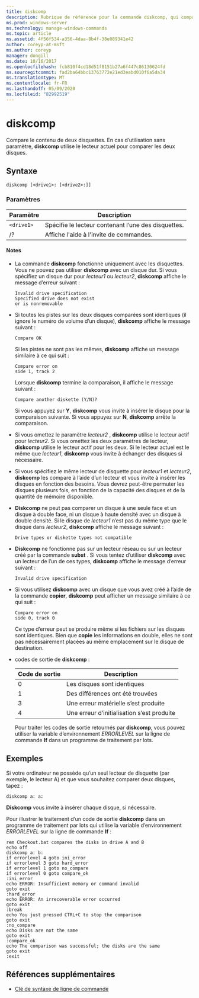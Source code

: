 ```yaml
---
title: diskcomp
description: Rubrique de référence pour la commande diskcomp, qui compare le contenu de deux disquettes.
ms.prod: windows-server
ms.technology: manage-windows-commands
ms.topic: article
ms.assetid: 4f56f534-a356-4daa-8b4f-38e089341e42
author: coreyp-at-msft
ms.author: coreyp
manager: dongill
ms.date: 10/16/2017
ms.openlocfilehash: fcb810f4cd18d51f8151b27a6f447c86130624fd
ms.sourcegitcommit: fad2ba64bbc13763772e21ed3eabd010f6a5da34
ms.translationtype: MT
ms.contentlocale: fr-FR
ms.lasthandoff: 05/09/2020
ms.locfileid: "82992519"
---
```

# <a name="diskcomp"></a>diskcomp

Compare le contenu de deux disquettes. En cas d’utilisation sans paramètre, **diskcomp** utilise le lecteur actuel pour comparer les deux disques.

## <a name="syntax"></a>Syntaxe

```
diskcomp [<drive1>: [<drive2>:]]
```

### <a name="parameters"></a>Paramètres

| Paramètre | Description |
| --------- | ----------- |
| `<drive1>` | Spécifie le lecteur contenant l’une des disquettes. |
| /? | Affiche l'aide à l'invite de commandes. |

#### <a name="remarks"></a>Notes 

- La commande **diskcomp** fonctionne uniquement avec les disquettes. Vous ne pouvez pas utiliser **diskcomp** avec un disque dur. Si vous spécifiez un disque dur pour *lecteur1* ou *lecteur2*, **diskcomp** affiche le message d’erreur suivant :

  ```
  Invalid drive specification
  Specified drive does not exist
  or is nonremovable
  ```

- Si toutes les pistes sur les deux disques comparées sont identiques (il ignore le numéro de volume d’un disque), **diskcomp** affiche le message suivant :

  ```
  Compare OK
  ```

  Si les pistes ne sont pas les mêmes, **diskcomp** affiche un message similaire à ce qui suit :

  ```
  Compare error on
  side 1, track 2
  ```

  Lorsque **diskcomp** termine la comparaison, il affiche le message suivant :

  ```
  Compare another diskette (Y/N)?
  ```

  Si vous appuyez sur **Y**, **diskcomp** vous invite à insérer le disque pour la comparaison suivante. Si vous appuyez sur **N**, **diskcomp** arrête la comparaison.

- Si vous omettez le paramètre *lecteur2* , **diskcomp** utilise le lecteur actif pour *lecteur2*. Si vous omettez les deux paramètres de lecteur, **diskcomp** utilise le lecteur actif pour les deux. Si le lecteur actuel est le même que *lecteur1*, **diskcomp** vous invite à échanger des disques si nécessaire.

- Si vous spécifiez le même lecteur de disquette pour *lecteur1* et *lecteur2*, **diskcomp** les compare à l’aide d’un lecteur et vous invite à insérer les disques en fonction des besoins. Vous devrez peut-être permuter les disques plusieurs fois, en fonction de la capacité des disques et de la quantité de mémoire disponible.

- **Diskcomp** ne peut pas comparer un disque à une seule face et un disque à double face, ni un disque à haute densité avec un disque à double densité. Si le disque de *lecteur1* n’est pas du même type que le disque dans *lecteur2*, **diskcomp** affiche le message suivant :

  ```
  Drive types or diskette types not compatible
  ```

- **Diskcomp** ne fonctionne pas sur un lecteur réseau ou sur un lecteur créé par la commande **subst** . Si vous tentez d’utiliser **diskcomp** avec un lecteur de l’un de ces types, **diskcomp** affiche le message d’erreur suivant :

  ```
  Invalid drive specification
  ```

- Si vous utilisez **diskcomp** avec un disque que vous avez créé à l’aide de la commande **copier**, **diskcomp** peut afficher un message similaire à ce qui suit :

  ```
  Compare error on
  side 0, track 0
  ```

  Ce type d’erreur peut se produire même si les fichiers sur les disques sont identiques. Bien que **copie** les informations en double, elles ne sont pas nécessairement placées au même emplacement sur le disque de destination.

- codes de sortie de **diskcomp** :

  | Code de sortie | Description |
  | --------- | ----------- |
  | 0 | Les disques sont identiques |
  | 1 | Des différences ont été trouvées |
  | 3 | Une erreur matérielle s’est produite |
  | 4 | Une erreur d’initialisation s’est produite |

  Pour traiter les codes de sortie retournés par **diskcomp**, vous pouvez utiliser la variable d’environnement *ERRORLEVEL* sur la ligne de commande **If** dans un programme de traitement par lots.

## <a name="examples"></a>Exemples

Si votre ordinateur ne possède qu’un seul lecteur de disquette (par exemple, le lecteur A) et que vous souhaitez comparer deux disques, tapez :

```
diskcomp a: a:
```

**Diskcomp** vous invite à insérer chaque disque, si nécessaire.

Pour illustrer le traitement d’un code de sortie **diskcomp** dans un programme de traitement par lots qui utilise la variable d’environnement *ERRORLEVEL* sur la ligne de commande **If** :

```
rem Checkout.bat compares the disks in drive A and B
echo off
diskcomp a: b:
if errorlevel 4 goto ini_error
if errorlevel 3 goto hard_error
if errorlevel 1 goto no_compare
if errorlevel 0 goto compare_ok
:ini_error
echo ERROR: Insufficient memory or command invalid
goto exit
:hard_error
echo ERROR: An irrecoverable error occurred
goto exit
:break
echo You just pressed CTRL+C to stop the comparison
goto exit
:no_compare
echo Disks are not the same
goto exit
:compare_ok
echo The comparison was successful; the disks are the same
goto exit
:exit
```

## <a name="additional-references"></a>Références supplémentaires

- [Clé de syntaxe de ligne de commande](command-line-syntax-key.md)
